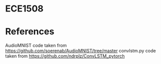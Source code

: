 # ECE1508

# References

AudioMNIST code taken from https://github.com/soerenab/AudioMNIST/tree/master
convlstm.py code taken from https://github.com/ndrplz/ConvLSTM_pytorch
